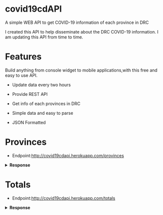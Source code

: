 # covid19cdAPI
A simple WEB API to get COVID-19 information of each province in DRC

I created this API to help disseminate about the DRC COVID-19 information.
I am updating this API from time to time.

# Features
Build anything from console widget to mobile applications,with this free and easy to use API.

* Update data every two hours 

* Provide REST API

* Get info of each provinces in DRC

* Simple data and easy to parse

* JSON Formatted

# Provinces
* Endpoint:http://covid19cdapi.herokuapp.com/provinces


<details>
<summary><b>Response</b></summary>

```json
[
  {
    "id":1,
    "name":"Kinshasa",
    "lat":54.5454,
    "lng":58.4242,
    "confirmed":8071,
    "discharge":7228,
    "deaths":177
    }
]
...
```

</details>

# Totals
* Endpoint:http://covid19cdapi.herokuapp.com/totals


<details>
<summary><b>Response</b></summary>

```json
[
  {
    "id":1,
    "name":"RDC",
    "confirmed":8071,
    "discharge":7228,
    "deaths":177
    }
]

```

</details>
